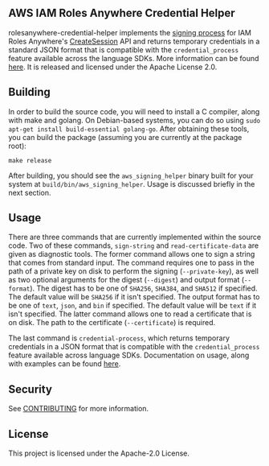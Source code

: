 ## AWS IAM Roles Anywhere Credential Helper

rolesanywhere-credential-helper implements the [signing process](https://docs.aws.amazon.com/rolesanywhere/latest/userguide/authentication-sign-process.html) for IAM Roles Anywhere's [CreateSession](https://docs.aws.amazon.com/rolesanywhere/latest/userguide/authentication-create-session.html) API and returns temporary credentials in a standard JSON format that is compatible with the `credential_process` feature available across the language SDKs. More information can be found [here](https://docs.aws.amazon.com/rolesanywhere/latest/userguide/credential-helper.html). It is released and licensed under the Apache License 2.0.

## Building

In order to build the source code, you will need to install a C compiler, along with make and golang. On Debian-based systems, you can do so using `sudo apt-get install build-essential golang-go`. After obtaining these tools, you can build the package (assuming you are currently at the package root):

```
make release
```

After building, you should see the `aws_signing_helper` binary built for your system at `build/bin/aws_signing_helper`. Usage is discussed briefly in the next section.

## Usage

There are three commands that are currently implemented within the source code. Two of these commands, `sign-string` and `read-certificate-data` are given as diagnostic tools. The former command allows one to sign a string that comes from standard input. The command requires one to pass in the path of a private key on disk to perform the signing (`--private-key`), as well as two optional arguments for the digest (`--digest`) and output format (`--format`). The digest has to be one of `SHA256`, `SHA384`, and `SHA512` if specified. The default value will be `SHA256` if it isn't specified. The output format has to be one of `text`, `json`, and `bin` if specified. The default value will be `text` if it isn't specified. The latter command allows one to read a certificate that is on disk. The path to the certificate (`--certificate`) is required. 

The last command is `credential-process`, which returns temporary credentials in a JSON format that is compatible with the `credential_process` feature available across language SDKs. Documentation on usage, along with examples can be found [here](https://docs.aws.amazon.com/rolesanywhere/latest/userguide/credential-helper.html).

## Security

See [CONTRIBUTING](CONTRIBUTING.md#security-issue-notifications) for more information.

## License

This project is licensed under the Apache-2.0 License.

